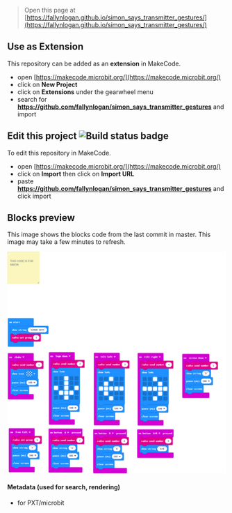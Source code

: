 
> Open this page at [https://fallynlogan.github.io/simon_says_transmitter_gestures/](https://fallynlogan.github.io/simon_says_transmitter_gestures/)

## Use as Extension

This repository can be added as an **extension** in MakeCode.

* open [https://makecode.microbit.org/](https://makecode.microbit.org/)
* click on **New Project**
* click on **Extensions** under the gearwheel menu
* search for **https://github.com/fallynlogan/simon_says_transmitter_gestures** and import

## Edit this project ![Build status badge](https://github.com/fallynlogan/simon_says_transmitter_gestures/workflows/MakeCode/badge.svg)

To edit this repository in MakeCode.

* open [https://makecode.microbit.org/](https://makecode.microbit.org/)
* click on **Import** then click on **Import URL**
* paste **https://github.com/fallynlogan/simon_says_transmitter_gestures** and click import

## Blocks preview

This image shows the blocks code from the last commit in master.
This image may take a few minutes to refresh.

![A rendered view of the blocks](https://github.com/fallynlogan/simon_says_transmitter_gestures/raw/master/.github/makecode/blocks.png)

#### Metadata (used for search, rendering)

* for PXT/microbit
<script src="https://makecode.com/gh-pages-embed.js"></script><script>makeCodeRender("{{ site.makecode.home_url }}", "{{ site.github.owner_name }}/{{ site.github.repository_name }}");</script>
